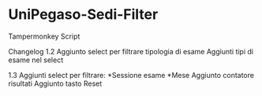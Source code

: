 # UniPegaso-Sedi-Filter
Tampermonkey Script

Changelog
1.2
Aggiunto select per filtrare tipologia di esame
Aggiunti tipi di esame nel select

1.3
Aggiunti select per filtrare:
*Sessione esame
*Mese
Aggiunto contatore risultati
Aggiunto tasto Reset
